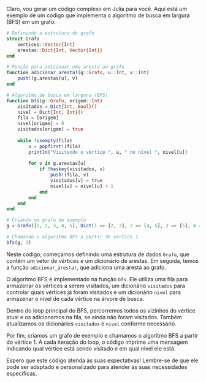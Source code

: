 Claro, vou gerar um código complexo em Julia para você. Aqui está um exemplo de um código que implementa o algoritmo de busca em largura (BFS) em um grafo:

```julia
# Definindo a estrutura do grafo
struct Grafo
    vertices::Vector{Int}
    arestas::Dict{Int, Vector{Int}}
end

# Função para adicionar uma aresta ao grafo
function adicionar_aresta!(g::Grafo, u::Int, v::Int)
    push!(g.arestas[u], v)
end

# Algoritmo de busca em largura (BFS)
function bfs(g::Grafo, origem::Int)
    visitados = Dict{Int, Bool}()
    nivel = Dict{Int, Int}()
    fila = [origem]
    nivel[origem] = 0
    visitados[origem] = true
    
    while !isempty(fila)
        u = popfirst!(fila)
        println("Visitando o vértice ", u, " no nível ", nivel[u])
        
        for v in g.arestas[u]
            if !haskey(visitados, v)
                push!(fila, v)
                visitados[v] = true
                nivel[v] = nivel[u] + 1
            end
        end
    end
end

# Criando um grafo de exemplo
g = Grafo([1, 2, 3, 4, 5], Dict(1 => [2, 3], 2 => [4, 5], 3 => [5], 4 => [5], 5 => []))

# Chamando o algoritmo BFS a partir do vértice 1
bfs(g, 1)
```

Neste código, começamos definindo uma estrutura de dados `Grafo`, que contém um vetor de vértices e um dicionário de arestas. Em seguida, temos a função `adicionar_aresta!`, que adiciona uma aresta ao grafo.

O algoritmo BFS é implementado na função `bfs`. Ele utiliza uma fila para armazenar os vértices a serem visitados, um dicionário `visitados` para controlar quais vértices já foram visitados e um dicionário `nivel` para armazenar o nível de cada vértice na árvore de busca.

Dentro do loop principal do BFS, percorremos todos os vizinhos do vértice atual e os adicionamos na fila, se ainda não foram visitados. Também atualizamos os dicionários `visitados` e `nivel` conforme necessário.

Por fim, criamos um grafo de exemplo e chamamos o algoritmo BFS a partir do vértice 1. A cada iteração do loop, o código imprime uma mensagem indicando qual vértice está sendo visitado e em qual nível ele está.

Espero que este código atenda às suas expectativas! Lembre-se de que ele pode ser adaptado e personalizado para atender às suas necessidades específicas.
